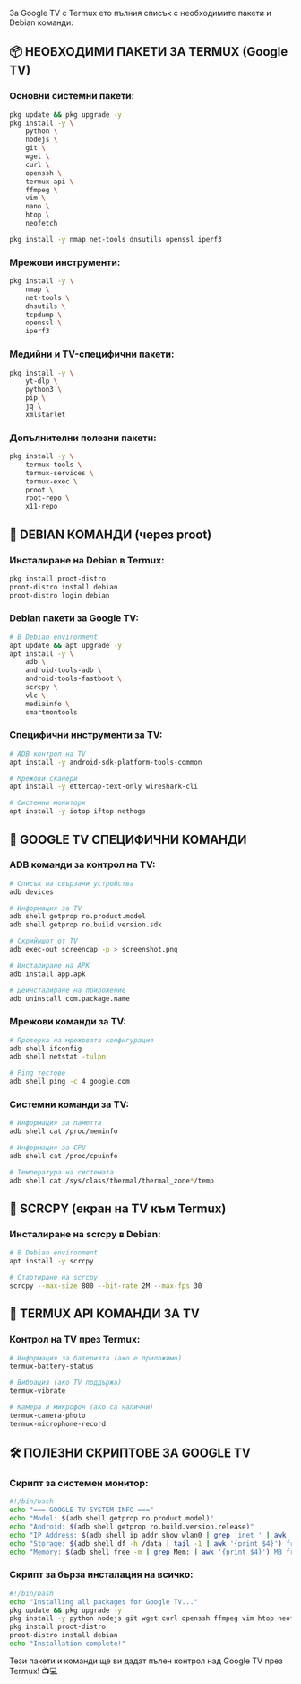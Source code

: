 За Google TV с Termux ето пълния списък с необходимите пакети и Debian команди:

## 📦 НЕОБХОДИМИ ПАКЕТИ ЗА TERMUX (Google TV)

### Основни системни пакети:
```bash
pkg update && pkg upgrade -y
pkg install -y \
    python \
    nodejs \
    git \
    wget \
    curl \
    openssh \
    termux-api \
    ffmpeg \
    vim \
    nano \
    htop \
    neofetch
```

```bash
pkg install -y nmap net-tools dnsutils openssl iperf3
```


### Мрежови инструменти:
```bash
pkg install -y \
    nmap \
    net-tools \
    dnsutils \
    tcpdump \
    openssl \
    iperf3
```

### Медийни и TV-специфични пакети:
```bash
pkg install -y \
    yt-dlp \
    python3 \
    pip \
    jq \
    xmlstarlet
```

### Допълнителни полезни пакети:
```bash
pkg install -y \
    termux-tools \
    termux-services \
    termux-exec \
    proot \
    root-repo \
    x11-repo
```

## 🐧 DEBIAN КОМАНДИ (через proot)

### Инсталиране на Debian в Termux:
```bash
pkg install proot-distro
proot-distro install debian
proot-distro login debian
```

### Debian пакети за Google TV:
```bash
# В Debian environment
apt update && apt upgrade -y
apt install -y \
    adb \
    android-tools-adb \
    android-tools-fastboot \
    scrcpy \
    vlc \
    mediainfo \
    smartmontools
```

### Специфични инструменти за TV:
```bash
# ADB контрол на TV
apt install -y android-sdk-platform-tools-common

# Мрежови сканери
apt install -y ettercap-text-only wireshark-cli

# Системни монитори
apt install -y iotop iftop nethogs
```

## 🔧 GOOGLE TV СПЕЦИФИЧНИ КОМАНДИ

### ADB команди за контрол на TV:
```bash
# Списък на свързани устройства
adb devices

# Информация за TV
adb shell getprop ro.product.model
adb shell getprop ro.build.version.sdk

# Скрийншот от TV
adb exec-out screencap -p > screenshot.png

# Инсталиране на APK
adb install app.apk

# Деинсталиране на приложение
adb uninstall com.package.name
```

### Мрежови команди за TV:
```bash
# Проверка на мрежовата конфигурация
adb shell ifconfig
adb shell netstat -tulpn

# Ping тестове
adb shell ping -c 4 google.com
```

### Системни команди за TV:
```bash
# Информация за паметта
adb shell cat /proc/meminfo

# Информация за CPU
adb shell cat /proc/cpuinfo

# Температура на системата
adb shell cat /sys/class/thermal/thermal_zone*/temp
```

## 🚀 SCRCPY (екран на TV към Termux)

### Инсталиране на scrcpy в Debian:
```bash
# В Debian environment
apt install -y scrcpy

# Стартиране на scrcpy
scrcpy --max-size 800 --bit-rate 2M --max-fps 30
```

## 📱 TERMUX API КОМАНДИ ЗА TV

### Контрол на TV през Termux:
```bash
# Информация за батерията (ако е приложимо)
termux-battery-status

# Вибрация (ако TV поддържа)
termux-vibrate

# Камера и микрофон (ако са налични)
termux-camera-photo
termux-microphone-record
```

## 🛠️ ПОЛЕЗНИ СКРИПТОВЕ ЗА GOOGLE TV

### Скрипт за системен монитор:
```bash
#!/bin/bash
echo "=== GOOGLE TV SYSTEM INFO ==="
echo "Model: $(adb shell getprop ro.product.model)"
echo "Android: $(adb shell getprop ro.build.version.release)"
echo "IP Address: $(adb shell ip addr show wlan0 | grep 'inet ' | awk '{print $2}')"
echo "Storage: $(adb shell df -h /data | tail -1 | awk '{print $4}') free"
echo "Memory: $(adb shell free -m | grep Mem: | awk '{print $4}') MB free"
```

### Скрипт за бърза инсталация на всичко:
```bash
#!/bin/bash
echo "Installing all packages for Google TV..."
pkg update && pkg upgrade -y
pkg install -y python nodejs git wget curl openssh ffmpeg vim htop neofetch nmap net-tools termux-api
pkg install proot-distro
proot-distro install debian
echo "Installation complete!"
```

Тези пакети и команди ще ви дадат пълен контрол над Google TV през Termux! 📺💻
